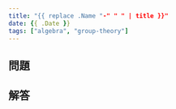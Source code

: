 ```yaml
---
title: "{{ replace .Name "-" " " | title }}"
date: {{ .Date }}
tags: ["algebra", "group-theory"]
---
```


## 問題



## 解答

